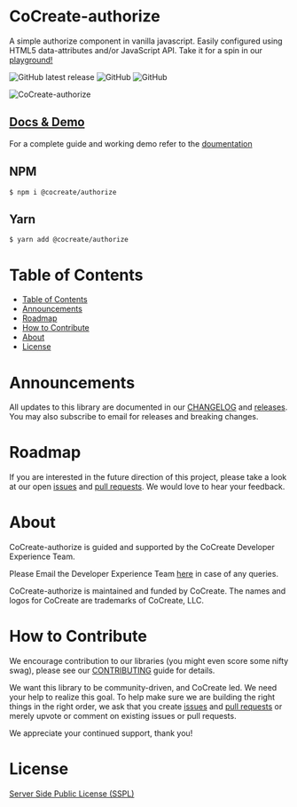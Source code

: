# CoCreate-authorize

A simple authorize component in vanilla javascript. Easily configured using HTML5 data-attributes and/or JavaScript API. Take it for a spin in our [playground!](https://cocreate.app/docs/authorize)

![GitHub latest release](https://img.shields.io/github/v/release/CoCreate-app/CoCreate-authorize?style=flat-square)
![GitHub](https://img.shields.io/github/license/CoCreate-app/CoCreate-authorize?style=flat-square)
![GitHub](https://img.shields.io/static/v1?style=flat-square&label=&message=Hiring&color=blueviolet)

![CoCreate-authorize](https://cdn.cocreate.app/docs/CoCreate-authorize.gif)

## [Docs & Demo](https://cocreate.app/docs/authorize)

For a complete guide and working demo refer to the [doumentation](https://cocreate.app/docs/authorize)

## NPM

```shell
$ npm i @cocreate/authorize
```

## Yarn

```shell
$ yarn add @cocreate/authorize
```

# Table of Contents

-   [Table of Contents](#table-of-contents)
-   [Announcements](#announcements)
-   [Roadmap](#roadmap)
-   [How to Contribute](#how-to-contribute)
-   [About](#about)
-   [License](#license)

<a name="announcements"></a>

# Announcements

All updates to this library are documented in our [CHANGELOG](https://github.com/CoCreate-app/CoCreate-authorize/blob/master/CHANGELOG.md) and [releases](https://github.com/CoCreate-app/CoCreate-authorize/releases). You may also subscribe to email for releases and breaking changes.

<a name="roadmap"></a>

# Roadmap

If you are interested in the future direction of this project, please take a look at our open [issues](https://github.com/CoCreate-app/CoCreate-authorize/issues) and [pull requests](https://github.com/CoCreate-app/CoCreate-authorize/pulls). We would love to hear your feedback.

<a name="about"></a>

# About

CoCreate-authorize is guided and supported by the CoCreate Developer Experience Team.

Please Email the Developer Experience Team [here](mailto:develop@cocreate.app) in case of any queries.

CoCreate-authorize is maintained and funded by CoCreate. The names and logos for CoCreate are trademarks of CoCreate, LLC.

<a name="contribute"></a>

# How to Contribute

We encourage contribution to our libraries (you might even score some nifty swag), please see our [CONTRIBUTING](https://github.com/CoCreate-app/CoCreate-authorize/blob/master/CONTRIBUTING.md) guide for details.

We want this library to be community-driven, and CoCreate led. We need your help to realize this goal. To help make sure we are building the right things in the right order, we ask that you create [issues](https://github.com/CoCreate-app/CoCreate-authorize/issues) and [pull requests](https://github.com/CoCreate-app/CoCreate-authorize/pulls) or merely upvote or comment on existing issues or pull requests.

We appreciate your continued support, thank you!

# License

[Server Side Public License (SSPL)](https://github.com/CoCreate-app/CoCreate-authorize/blob/master/LICENSE)
